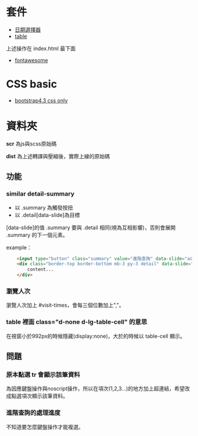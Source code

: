 # 套件

* [日期選擇器](http://t1m0n.name/air-datepicker/docs/)
* [table](https://datatables.net/extensions/responsive/examples/styling/bootstrap4.html)

上述操作在 index.html 最下面

* [fontawesome](https://fontawesome.com/icons)

# CSS basic

* [bootstrap4.3 css only](https://getbootstrap.com/docs/4.3/getting-started/introduction/)

# 資料夾

**scr** 為js與scss原始碼

**dist** 為上述轉譯與壓縮後，實際上線的原始碼


## 功能

### similar detail-summary

* 以 .summary 為觸發按扭
* 以 .detail[data-slide]為目標

[data-slide]的值 .summary 要與 .detail 相同(視為互相影響)，否則會展開 .summary 的下一個元素。

example：
```html
    <input type="button" class="summary" value="進階查詢" data-slide="advanced">
    <div class="border-top border-bottom mb-3 py-3 detail" data-slide="advanced">
        content...
    </div>
```

### 瀏覽人次

瀏覽人次加上 #visit-times，會每三個位數加上","。

### table 裡面 class="d-none d-lg-table-cell" 的意思

在視窗小於992px的時候隱藏(display:none)，大於的時候以 table-cell 顯示。

## 問題

### 原本點選 tr 會顯示該筆資料

為因應鍵盤操作與noscript操作，所以在項次(1,2,3...)的地方加上超連結，希望改成點選項次顯示該筆資料。

### 進階查詢的處理進度

不知道要怎麼鍵盤操作才能複選。
